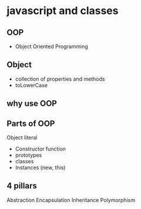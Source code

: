 # javascript and classes

## OOP
- Object Oriented Programming

## Object
- collection of properties and methods
- toLowerCase

## why use OOP

## Parts of OOP
Object literal

- Constructor function
- prototypes
- classes
- Instances (new, this)


## 4 pillars
Abstraction
Encapsulation
Inheritance
Polymorphism

